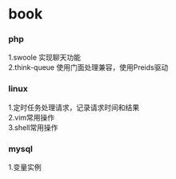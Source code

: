 #  book
### php
1.swoole 实现聊天功能<br>
2.think-queue 使用门面处理兼容，使用Preids驱动
### linux
1.定时任务处理请求，记录请求时间和结果<br>
2.vim常用操作<br>
3.shell常用操作
### mysql
1.变量实例

